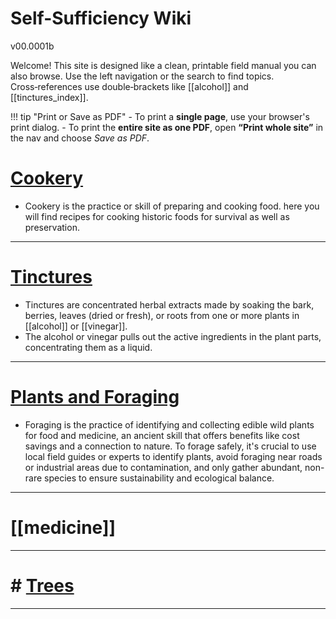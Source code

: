 # Self-Sufficiency Wiki
v00.0001b

Welcome! This site is designed like a clean, printable field manual you can also browse.
Use the left navigation or the search to find topics. Cross‑references use double‑brackets
like [[alcohol]] and [[tinctures_index]].

!!! tip "Print or Save as PDF"
    - To print a **single page**, use your browser's print dialog.
    - To print the **entire site as one PDF**, open **“Print whole site”** in the nav and choose *Save as PDF*.

# [Cookery](cookery.md)
- Cookery is the practice or skill of preparing and cooking food. here you will find recipes for cooking historic foods for survival as well as preservation.

---
# [Tinctures](tinctures_index.md)
- Tinctures are concentrated herbal extracts made by soaking the bark, berries, leaves (dried or fresh), or roots from one or more plants in [[alcohol]] or [[vinegar]].
- The alcohol or vinegar pulls out the active ingredients in the plant parts, concentrating them as a liquid.

---

# [Plants and Foraging](plants_foraging.md)
- Foraging is the practice of identifying and collecting edible wild plants for food and medicine, an ancient skill that offers benefits like cost savings and a connection to nature. To forage safely, it's crucial to use local field guides or experts to identify plants, avoid foraging near roads or industrial areas due to contamination, and only gather abundant, non-rare species to ensure sustainability and ecological balance.

---
# [[medicine]]
---
# # [Trees](trees_index.md)
---